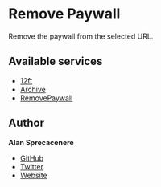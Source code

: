 # Remove Paywall

Remove the paywall from the selected URL.

## Available services

- [12ft](https://12ft.io)
- [Archive](https://archive.is)
- [RemovePaywall](https://www.removepaywall.com)

## Author

**Alan Sprecacenere**

- [GitHub](https://github.com/tegola)
- [Twitter](https://twitter.com/tegola)
- [Website](https://www.qreate.it)